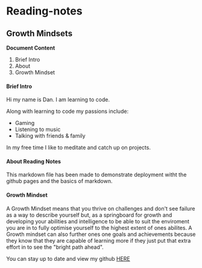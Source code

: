 # Reading-notes

## Growth Mindsets

**Document Content**

1. Brief Intro
2. About
3. Growth Mindset

#### Brief Intro
Hi my name is Dan. I am learning to code. 

Along with learning to code my passions include:
- Gaming
- Listening to music
- Talking with friends & family

In my free time I like to meditate and catch up on projects.

#### About Reading Notes
This markdown file has been made to demonstrate deployment witht the github pages and the basics of markdown.

#### Growth Mindset
A Growth Mindset means that you thrive on challenges and don't see failure as a way to describe yourself but, as a springboard for growth and developing your abilities and intelligence to be able to suit the enviroment you are in to fully optimise yourself to the highest extent of ones abilites. A Growth mindset can also further ones one goals and achievements because they know that they are capable of learning more if they just put that extra effort in to see the "bright path ahead".

You can stay up to date and view my github [HERE](https://github.com/iTannnk)
